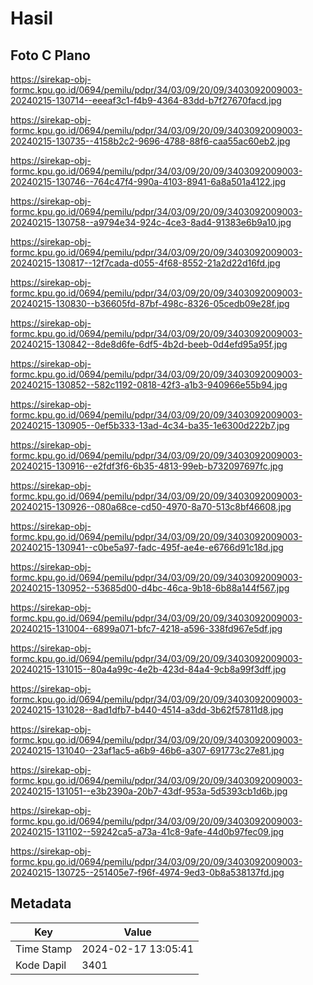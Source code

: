 # Hasil

## Foto C Plano

https://sirekap-obj-formc.kpu.go.id/0694/pemilu/pdpr/34/03/09/20/09/3403092009003-20240215-130714--eeeaf3c1-f4b9-4364-83dd-b7f27670facd.jpg

https://sirekap-obj-formc.kpu.go.id/0694/pemilu/pdpr/34/03/09/20/09/3403092009003-20240215-130735--4158b2c2-9696-4788-88f6-caa55ac60eb2.jpg

https://sirekap-obj-formc.kpu.go.id/0694/pemilu/pdpr/34/03/09/20/09/3403092009003-20240215-130746--764c47f4-990a-4103-8941-6a8a501a4122.jpg

https://sirekap-obj-formc.kpu.go.id/0694/pemilu/pdpr/34/03/09/20/09/3403092009003-20240215-130758--a9794e34-924c-4ce3-8ad4-91383e6b9a10.jpg

https://sirekap-obj-formc.kpu.go.id/0694/pemilu/pdpr/34/03/09/20/09/3403092009003-20240215-130817--12f7cada-d055-4f68-8552-21a2d22d16fd.jpg

https://sirekap-obj-formc.kpu.go.id/0694/pemilu/pdpr/34/03/09/20/09/3403092009003-20240215-130830--b36605fd-87bf-498c-8326-05cedb09e28f.jpg

https://sirekap-obj-formc.kpu.go.id/0694/pemilu/pdpr/34/03/09/20/09/3403092009003-20240215-130842--8de8d6fe-6df5-4b2d-beeb-0d4efd95a95f.jpg

https://sirekap-obj-formc.kpu.go.id/0694/pemilu/pdpr/34/03/09/20/09/3403092009003-20240215-130852--582c1192-0818-42f3-a1b3-940966e55b94.jpg

https://sirekap-obj-formc.kpu.go.id/0694/pemilu/pdpr/34/03/09/20/09/3403092009003-20240215-130905--0ef5b333-13ad-4c34-ba35-1e6300d222b7.jpg

https://sirekap-obj-formc.kpu.go.id/0694/pemilu/pdpr/34/03/09/20/09/3403092009003-20240215-130916--e2fdf3f6-6b35-4813-99eb-b732097697fc.jpg

https://sirekap-obj-formc.kpu.go.id/0694/pemilu/pdpr/34/03/09/20/09/3403092009003-20240215-130926--080a68ce-cd50-4970-8a70-513c8bf46608.jpg

https://sirekap-obj-formc.kpu.go.id/0694/pemilu/pdpr/34/03/09/20/09/3403092009003-20240215-130941--c0be5a97-fadc-495f-ae4e-e6766d91c18d.jpg

https://sirekap-obj-formc.kpu.go.id/0694/pemilu/pdpr/34/03/09/20/09/3403092009003-20240215-130952--53685d00-d4bc-46ca-9b18-6b88a144f567.jpg

https://sirekap-obj-formc.kpu.go.id/0694/pemilu/pdpr/34/03/09/20/09/3403092009003-20240215-131004--6899a071-bfc7-4218-a596-338fd967e5df.jpg

https://sirekap-obj-formc.kpu.go.id/0694/pemilu/pdpr/34/03/09/20/09/3403092009003-20240215-131015--80a4a99c-4e2b-423d-84a4-9cb8a99f3dff.jpg

https://sirekap-obj-formc.kpu.go.id/0694/pemilu/pdpr/34/03/09/20/09/3403092009003-20240215-131028--8ad1dfb7-b440-4514-a3dd-3b62f57811d8.jpg

https://sirekap-obj-formc.kpu.go.id/0694/pemilu/pdpr/34/03/09/20/09/3403092009003-20240215-131040--23af1ac5-a6b9-46b6-a307-691773c27e81.jpg

https://sirekap-obj-formc.kpu.go.id/0694/pemilu/pdpr/34/03/09/20/09/3403092009003-20240215-131051--e3b2390a-20b7-43df-953a-5d5393cb1d6b.jpg

https://sirekap-obj-formc.kpu.go.id/0694/pemilu/pdpr/34/03/09/20/09/3403092009003-20240215-131102--59242ca5-a73a-41c8-9afe-44d0b97fec09.jpg

https://sirekap-obj-formc.kpu.go.id/0694/pemilu/pdpr/34/03/09/20/09/3403092009003-20240215-130725--251405e7-f96f-4974-9ed3-0b8a538137fd.jpg


## Metadata

| Key        | Value               |
| ---------- | ------------------- |
| Time Stamp | 2024-02-17 13:05:41 |
| Kode Dapil | 3401                |



